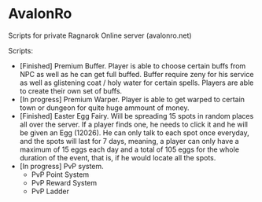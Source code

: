 AvalonRo
========

Scripts for private Ragnarok Online server (avalonro.net)

Scripts:
- [Finished] Premium Buffer. Player is able to choose certain buffs from NPC as well as he can get full buffed. Buffer require zeny for his service as well as glistening coat / holy water for certain spells. Players are able to create their own set of buffs.
- [In progress] Premium Warper. Player is able to get warped to certain town or dungeon for quite huge ammount of money.
- [Finished] Easter Egg Fairy.  Will be spreading 15 spots in random places all over the server. If a player finds one, he needs to click it and he will be given an Egg (12026). He can only talk to each spot once everyday, and the spots will last for 7 days, meaning, a player can only have a maximum of 15 eggs each day and a total of 105 eggs for the whole duration of the event, that is, if he would locate all the spots. 
- [In progress] PvP system.
	- PvP Point System
	- PvP Reward System
	- PvP Ladder
